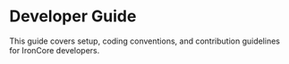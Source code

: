# Developer Guide

This guide covers setup, coding conventions, and contribution guidelines for IronCore developers.
